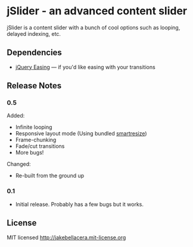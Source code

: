 # jSlider - an advanced content slider

jSlider is a content slider with a bunch of cool options such as looping, delayed indexing, etc.

## Dependencies

* [jQuery Easing](http://gsgd.co.uk/sandbox/jquery/easing/) — if you'd like easing with your transitions

## Release Notes

### 0.5

Added:

* Infinite looping
* Responsive layout mode (Using bundled [smartresize](http://github.com/louisremi/jquery-smartresize))
* Frame-chunking
* Fade/cut transitions
* More bugs!

Changed:

* Re-built from the ground up

### 0.1

* Initial release. Probably has a few bugs but it works.

## License

MIT licensed http://jakebellacera.mit-license.org